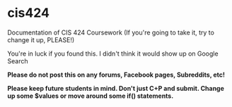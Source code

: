 # cis424
Documentation of CIS 424 Coursework (If you're going to take it, try to change it up, PLEASE!)

You're in luck if you found this. I didn't think it would show up on Google Search

**Please do not post this on any forums, Facebook pages, Subreddits, etc!**


**Please keep future students in mind. Don't just C+P and submit. Change up some $values or move around some if() statements.**
